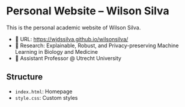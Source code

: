 # Personal Website – Wilson Silva

This is the personal academic website of Wilson Silva.

- 📍 URL: https://wjdssilva.github.io/wilsonsilva/
- 🧠 Research: Explainable, Robust, and Privacy-preserving Machine Learning in Biology and Medicine
- 🏫 Assistant Professor @ Utrecht University

## Structure
- `index.html`: Homepage
- `style.css`: Custom styles

